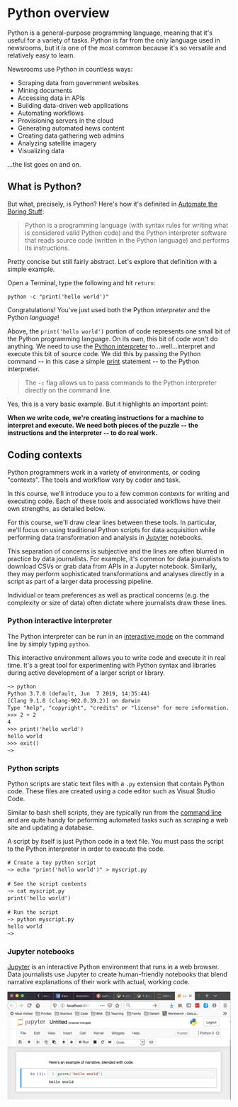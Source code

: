 # Python overview

Python is a general-purpose programming language, meaning that it's useful for a variety of tasks. Python is far from the only language used in newsrooms, but it *is* one of the most common because it's so versatile and relatively easy to learn.

Newsrooms use Python in countless ways:

* Scraping data from government websites
* Mining documents
* Accessing data in APIs 
* Building data-driven web applications
* Automating workflows
* Provisioning servers in the cloud
* Generating automated news content
* Creating data gathering web admins
* Analyzing satellite imagery
* Visualizing data

...the list goes on and on.

## What is Python?

But what, precisely, is Python? Here's how it's definited in [Automate the Boring Stuff](https://automatetheboringstuff.com/2e/chapter0/):

> Python is a programming language (with syntax rules for writing what is considered valid Python code) and the Python interpreter software that reads source code (written in the Python language) and performs its instructions.

Pretty concise but still fairly abstract. Let's explore that definition with a simple example.

Open a Terminal, type the following and hit `return`:

```
python -c "print('hello world')"
```

Congratulations! You've just used both the Python *interpreter* and the Python *language*! 

Above, the `print('hello world')` portion of code represents one small bit of the Python programming language. On its own, this bit of code won't do anything. We need to use the [Python interpreter](https://docs.python.org/3/tutorial/interpreter.html) to...well...interpret and execute this bit of source code. We did this by passing the Python command -- in this case a simple [print](https://docs.python.org/3.5/library/functions.html#print) statement -- to the Python interpreter. 

> The `-c` flag allows us to pass commands to the Python interpreter directly on the command line.

Yes, this is a very basic example. But it highlights an important point: 

**When we write code, we're creating instructions for a machine to interpret and execute. We need both pieces of the puzzle -- the instructions and the interpreter -- to do real work.**

## Coding contexts 

Python programmers work in a variety of environments, or coding "contexts". The tools and workflow vary by coder and task.

In this course, we'll introduce you to a few common contexts for writing and executing code. Each of these tools and associated workflows have their own strengths, as detailed below. 

For this course, we'll draw clear lines between these tools. In particular, we'll focus on using traditional Python scripts for data acquisition while performing data transformation and analysis in [Jupyter][] notebooks.

This separation of concerns is subjective and the lines are often blurred in practice by data journalists. For example, it's common for data journalists to download CSVs or grab data from APIs in a Jupyter notebook. Similarly, they may perform sophisticated transformations and analyses directly in a script as part of a larger data processing pipeline.

Individual or team preferences as well as practical concerns (e.g. the complexity or size of data) often dictate where journalists draw these lines.

### Python interactive interpreter

The Python interpreter can be run in an [interactive mode](https://docs.python.org/3/tutorial/interpreter.html#interactive-mode) on the command line by simply typing `python`.

This interactive environment allows you to write code and execute it in real time. It's a great tool for experimenting with Python syntax and libraries during active development of a larger script or library.

```
~> python
Python 3.7.0 (default, Jun  7 2019, 14:35:44)
[Clang 9.1.0 (clang-902.0.39.2)] on darwin
Type "help", "copyright", "credits" or "license" for more information.
>>> 2 + 2
4
>>> print('hello world')
hello world
>>> exit()
~>
```

### Python scripts

Python scripts are static text files with a `.py` extension that contain Python code. These files are created using a code editor such as Visual Studio Code. 

Similar to bash shell scripts, they are typically run from the [command line](https://docs.python.org/3/using/cmdline.html#command-line) and are quite handy for peforming automated tasks such as scraping a web site and updating a database. 

A script by itself is just Python code in a text file. You must pass the script to the Python interpreter in order to execute the code.

```
# Create a toy python script
~> echo "print('hello world')" > myscript.py

# See the script contents
~> cat myscript.py
print('hello world')

# Run the script
~> python myscript.py
hello world
~>
```


### Jupyter notebooks

[Jupyter][] is an interactive Python environment that runs in a web browser. Data journalists use Jupyter to create human-friendly notebooks that blend narrative explanations of their work with actual, working code.

![jupyter example](../../static/jupyter_demo.png)

[Jupyter]: https://jupyter.org/
